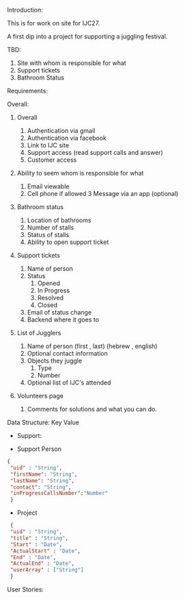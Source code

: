 Introduction:

This is for work on site for IJC27.

A first dip into  a project for supporting a juggling festival.

TBD:
1. Site with whom is responsible for what
2. Support tickets
3. Bathroom Status

Requirements:

Overall:
1. Overall
    1. Authentication via gmail
    2. Authentication via facebook
    3. Link to IJC site
    4. Support access (read support calls and answer)
    5. Customer access 

2. Ability to seem whom is responsible for what 
    1. Email viewable
    2. Cell phone if allowed
    3 Message via an app (optional)
3. Bathroom status
    1. Location of bathrooms
    2. Number of stalls
    3. Status of stalls
    4. Ability to open support ticket 
4. Support tickets
    1. Name of person
    2. Status
        1. Opened
        2. In Progress
        3. Resolved
        4. Closed
    3. Email of status change
    4. Backend where it goes to
5. List of Jugglers
    1. Name of person (first , last) (hebrew , english)
    2. Optional contact information
    3. Objects they juggle
        1. Type
        2. Number
    4. Optional list of IJC's attended
6. Volunteers page
    1. Comments for solutions and what you can do.
    
Data Structure:
Key Value
* Support:

* Support Person
```json
{
 "uid" : "String",
 "firstName": "String",
 "lastName": "String",
 "contact": "String",
 "inProgressCallsNumber":"Number"
 }
```
* Project
```json
 {
 "uid" : "String",
 "title" : "String",
 "Start" : "Date",
 "ActualStart" : "Date",
 "End" : "Date",
 "ActualEnd" : "Date",
 "userArray" : ["String"]
 }
```

 

User Stories: